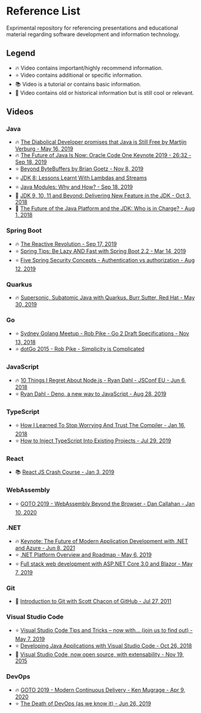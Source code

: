 # Reference List

Exprimental repository for referencing presentations and educational material regarding software development and information technology.

## Legend

- :fire: Video contains important/highly recommend information.
- :star: Video contains additional or specific information.
- :books: Video is a tutorial or contains basic information.
- :scroll: Video contains old or historical information but is still cool or relevant.

## Videos

### Java
- :fire: [The Diabolical Developer promises that Java is Still Free by Martijn Verburg - May 16, 2019](https://www.youtube.com/watch?v=T5Qg9tL81Ik)
- :fire: [The Future of Java Is Now: Oracle Code One Keynote 2019 - 26:32 - Sep 18, 2019](https://www.youtube.com/watch?v=jVWIfw9eIcY&t=1592s)
- :star: [Beyond ByteBuffers by Brian Goetz - Nov 8, 2019](https://www.youtube.com/watch?v=iwSCtxMbBLI)
- :star: [JDK 8: Lessons Learnt With Lambdas and Streams](https://www.youtube.com/watch?v=wZKmA6XodNE)
- :star: [Java Modules: Why and How? - Sep 18, 2019](https://www.youtube.com/watch?v=DItYExUOPeM)
- :scroll: [JDK 9, 10, 11 and Beyond: Delivering New Feature in the JDK - Oct 3, 2018](https://www.youtube.com/watch?v=mFyzyVnYcoY)
- :scroll: [The Future of the Java Platform and the JDK: Who is in Charge? - Aug 1, 2018](https://www.youtube.com/watch?v=HpbchS5kmio)

### Spring Boot
- :fire: [The Reactive Revolution - Sep 17, 2019](https://www.youtube.com/watch?v=Y-r_S2UAzGY)
- :star: [Spring Tips: Be Lazy AND Fast with Spring Boot 2.2 - Mar 14, 2019](https://www.youtube.com/watch?v=_m4xpHUf55E)
- :star: [Five Spring Security Concepts - Authentication vs authorization - Aug 12, 2019](https://www.youtube.com/watch?v=I0poT4UxFxE)

### Quarkus
- :fire: [Supersonic, Subatomic Java with Quarkus. Burr Sutter, Red Hat - May 30, 2019](https://www.youtube.com/watch?v=iJBh2NoSCKM)

### Go
- :star: [Sydney Golang Meetup - Rob Pike - Go 2 Draft Specifications - Nov 13, 2018](https://www.youtube.com/watch?v=RIvL2ONhFBI)
- :star: [dotGo 2015 - Rob Pike - Simplicity is Complicated](https://www.youtube.com/watch?v=rFejpH_tAHM)

### JavaScript
- :fire: [10 Things I Regret About Node.js - Ryan Dahl - JSConf EU - Jun 6, 2018](https://www.youtube.com/watch?v=M3BM9TB-8yA)
- :star: [Ryan Dahl - Deno, a new way to JavaScript - Aug 28, 2019](https://www.youtube.com/watch?v=HjdJzNoT_qg)

### TypeScript
- :star: [How I Learned To Stop Worrying And Trust The Compiler - Jan 16, 2018](https://www.youtube.com/watch?v=mgTenYbX2Kw)
- :star: [How to Inject TypeScript Into Existing Projects - Jul 29, 2019](https://www.youtube.com/watch?v=-htA_n4P7gQ)

### React
- :books: [React JS Crash Course - Jan 3, 2019](https://www.youtube.com/watch?v=sBws8MSXN7A)

### WebAssembly
- :star: [GOTO 2019 - WebAssembly Beyond the Browser - Dan Callahan - Jan 10, 2020](https://www.youtube.com/watch?v=TGo3vJVTlyQ)

### .NET
- :fire: [Keynote: The Future of Modern Application Development with .NET and Azure - Jun 8, 2021](https://www.youtube.com/watch?v=ba33CqjqacA)
- :star: [.NET Platform Overview and Roadmap - May 6, 2019](https://www.youtube.com/watch?v=ZlO1utbB2GQ)
- :star: [Full stack web development with ASP.NET Core 3.0 and Blazor - May 7, 2019](https://www.youtube.com/watch?v=y7LAbdoNBJA)

### Git
- :scroll: [Introduction to Git with Scott Chacon of GitHub - Jul 27, 2011](https://www.youtube.com/watch?v=ZDR433b0HJY)

### Visual Studio Code
- :star: [Visual Studio Code Tips and Tricks – now with… (join us to find out) - May 7, 2019](https://www.youtube.com/watch?v=tnSnVlbKtMk)
- :star: [Developing Java Applications with Visual Studio Code - Oct 26, 2018](https://www.youtube.com/watch?v=RJIfsSmU9zk)
- :scroll: [Visual Studio Code, now open source, with extensability - Nov 19, 2015](https://www.youtube.com/watch?v=x4-J1MpMGog)

### DevOps
- :fire: [GOTO 2019 - Modern Continuous Delivery - Ken Mugrage - Apr 9, 2020](https://www.youtube.com/watch?v=wjF4X9t3FMk)
- :star: [The Death of DevOps (as we know it) - Jun 26, 2019](https://www.youtube.com/watch?v=GZbZ8YCfqhg)
